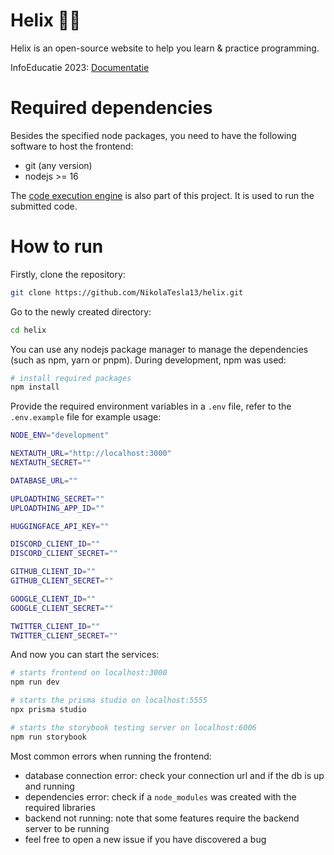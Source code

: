 # Helix 👨‍💻

Helix is an open-source website to help you learn & practice programming.

InfoEducatie 2023: [Documentatie](/docs/DocumentatieNationala.pdf)

# Required dependencies

Besides the specified node packages, you need to have the following software to host the frontend:

- git (any version)
- nodejs >= 16

The [code execution engine](https://github.com/nikolatesla13/exec) is also part of this project. It is used to run the submitted code.

# How to run

Firstly, clone the repository:

```bash
git clone https://github.com/NikolaTesla13/helix.git
```

Go to the newly created directory:

```bash
cd helix
```

You can use any nodejs package manager to manage the dependencies (such as npm, yarn or pnpm). During development, npm was used:

```bash
# install required packages
npm install
```

Provide the required environment variables in a `.env` file, refer to the `.env.example` file for example usage:

```bash
NODE_ENV="development"

NEXTAUTH_URL="http://localhost:3000"
NEXTAUTH_SECRET=""

DATABASE_URL=""

UPLOADTHING_SECRET=""
UPLOADTHING_APP_ID=""

HUGGINGFACE_API_KEY=""

DISCORD_CLIENT_ID=""
DISCORD_CLIENT_SECRET=""

GITHUB_CLIENT_ID=""
GITHUB_CLIENT_SECRET=""

GOOGLE_CLIENT_ID=""
GOOGLE_CLIENT_SECRET=""

TWITTER_CLIENT_ID=""
TWITTER_CLIENT_SECRET=""
```

And now you can start the services:

```bash
# starts frontend on localhost:3000
npm run dev

# starts the prisma studio on localhost:5555
npx prisma studio

# starts the storybook testing server on localhost:6006
npm run storybook
```

Most common errors when running the frontend:

- database connection error: check your connection url and if the db is up and running
- dependencies error: check if a `node_modules` was created with the required libraries
- backend not running: note that some features require the backend server to be running
- feel free to open a new issue if you have discovered a bug
